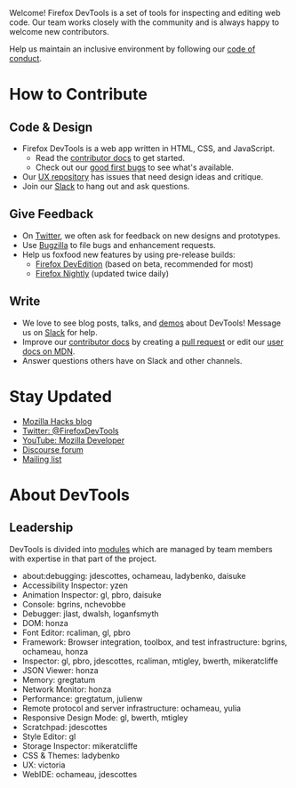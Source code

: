 Welcome! Firefox DevTools is a set of tools for inspecting and editing web code. Our team works closely with the community and is always happy to welcome new contributors.

Help us maintain an inclusive environment by following our [code of conduct](CODE_OF_CONDUCT.md).

# How to Contribute

## Code & Design
- Firefox DevTools is a web app written in HTML, CSS, and JavaScript.
    - Read the [contributor docs](http://docs.firefox-dev.tools/) to get started.
    - Check out our [good first bugs](https://bugs.firefox-dev.tools/?easy&tool=all) to see what's available.
- Our [UX repository](https://github.com/firefox-devtools/ux) has issues that need design ideas and critique.
- Join our [Slack](https://devtools-html-slack.herokuapp.com/) to hang out and ask questions.

## Give Feedback
- On [Twitter](https://twitter.com/FirefoxDevTools), we often ask for feedback on new designs and prototypes.
- Use [Bugzilla](https://bugzilla.mozilla.org/enter_bug.cgi?product=DevTools) to file bugs and enhancement requests.
- Help us foxfood new features by using pre-release builds:
    - [Firefox DevEdition](https://www.mozilla.org/firefox/developer/) (based on beta, recommended for most)
    - [Firefox Nightly](https://www.mozilla.org/firefox/channel/desktop/#nightly) (updated twice daily)

## Write
- We love to see blog posts, talks, and [demos](https://github.com/firefox-devtools/demos) about DevTools! Message us on [Slack](https://devtools-html-slack.herokuapp.com/) for help.
- Improve our [contributor docs](http://docs.firefox-dev.tools/) by creating a [pull request](https://github.com/mozilla/gecko-dev/tree/master/devtools) or edit our [user docs on MDN](https://developer.mozilla.org/en-US/docs/Tools).
- Answer questions others have on Slack and other channels.

# Stay Updated

* [Mozilla Hacks blog](https://hacks.mozilla.org/category/developer-tools/)
* [Twitter: @FirefoxDevTools](https://twitter.com/FirefoxDevTools)
* [YouTube: Mozilla Developer](https://www.youtube.com/channel/UCh5UlGiu9d6LegIeUCW4N1w)
* [Discourse forum](https://discourse.mozilla-community.org/c/devtools)
* [Mailing list](https://groups.google.com/forum/#!forum/mozilla.dev.developer-tools)

# About DevTools

## Leadership

DevTools is divided into [modules](https://wiki.mozilla.org/Modules) which are managed by team members with expertise in that part of the project.

* about:debugging: jdescottes, ochameau, ladybenko, daisuke
* Accessibility Inspector: yzen
* Animation Inspector: gl, pbro, daisuke
* Console: bgrins, nchevobbe
* Debugger: jlast, dwalsh, loganfsmyth
* DOM: honza
* Font Editor: rcaliman, gl, pbro
* Framework: Browser integration, toolbox, and test infrastructure: bgrins, ochameau, honza
* Inspector: gl, pbro, jdescottes, rcaliman, mtigley, bwerth, mikeratcliffe
* JSON Viewer: honza
* Memory: gregtatum
* Network Monitor: honza
* Performance: gregtatum, julienw
* Remote protocol and server infrastructure: ochameau, yulia
* Responsive Design Mode: gl, bwerth, mtigley
* Scratchpad: jdescottes
* Style Editor: gl
* Storage Inspector: mikeratcliffe
* CSS & Themes: ladybenko
* UX: victoria
* WebIDE: ochameau, jdescottes
